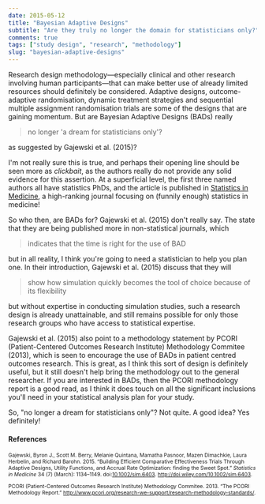 ```yaml
---
date: 2015-05-12
title: "Bayesian Adaptive Designs"
subtitle: "Are they truly no longer the domain for statisticians only?"
comments: true
tags: ["study design", "research", "methodology"]
slug: "bayesian-adaptive-designs"
---
```


Research design methodology—especially clinical and other research
involving human participants—that can make better use of already limited
resources should definitely be considered. Adaptive designs,
outcome-adaptive randomisation, dynamic treatment strategies and
sequential multiple assignment randomisation trials are some of the
designs that are gaining momentum. But are Bayesian Adaptive Designs
(BADs) really

> no longer 'a dream for statisticians only'?

as suggested by Gajewski et al. (2015)?

I'm not really sure this is true, and perhaps their opening line should
be seen more as *clickbait*, as the authors really do not provide any
solid evidence for this assertion. At a superficial level, the first
three named authors all have statistics PhDs, and the article is
published in [Statistics in
Medicine](http://onlinelibrary.wiley.com/journal/10.1002/(ISSN)1097-0258),
a high-ranking journal focusing on (funnily enough) statistics in
medicine!

So who then, are BADs for? Gajewski et al. (2015) don't really say. The
state that they are being published more in non-statistical journals,
which

> indicates that the time is right for the use of BAD

but in all reality, I think you're going to need a statistician to help
you plan one. In their introduction, Gajewski et al. (2015) discuss that
they will

> show how simulation quickly becomes the tool of choice because of its
> flexibility

but without expertise in conducting simulation studies, such a research
design is already unattainable, and still remains possible for only
those research groups who have access to statistical expertise.

Gajewski et al. (2015) also point to a methodology statement by PCORI
(Patient-Centered Outcomes Research Institute) Methodology Commitee
(2013), which is seen to encourage the use of BADs in patient centred
outcomes research. This is great, as I think this sort of design is
definitely useful, but it still doesn't help bring the methodology out
to the general researcher. If you are interested in BADs, then the PCORI
methodology report is a good read, as I think it does touch on all the
significant inclusions you'll need in your statistical analysis plan for
your study.

So, "no longer a dream for statisticians only"? Not quite. A good idea?
Yes definitely!

#### References

<div style="font-size:75%">


Gajewski, Byron J., Scott M. Berry, Melanie Quintana, Mamatha Pasnoor,
Mazen Dimachkie, Laura Herbelin, and Richard Barohn. 2015. “Building
Efficient Comparative Effectiveness Trials Through Adaptive Designs,
Utility Functions, and Accrual Rate Optimization: finding the Sweet
Spot.” *Statistics in Medicine* 34 (7) (March): 1134–1149.
doi:[10.1002/sim.6403](http://dx.doi.org/10.1002/sim.6403).
<http://doi.wiley.com/10.1002/sim.6403>.

PCORI (Patient-Centered Outcomes Research Institute) Methodology
Commitee. 2013. “The PCORI Methodology Report.”
<http://www.pcori.org/research-we-support/research-methodology-standards/>.
